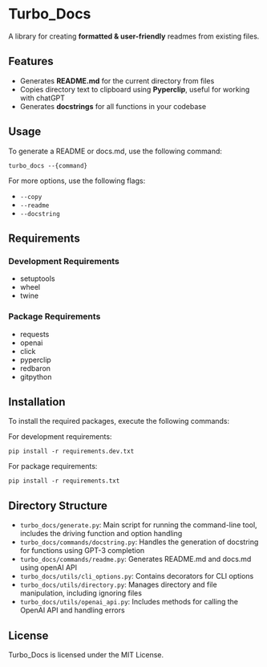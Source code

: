 # Turbo_Docs
A library for creating **formatted & user-friendly** readmes from existing files.

## Features 
- Generates **README.md** for the current directory from files
- Copies directory text to clipboard using **Pyperclip**, useful for working with chatGPT
- Generates **docstrings** for all functions in your codebase

## Usage
To generate a README or docs.md, use the following command:

`turbo_docs --{command}`

For more options, use the following flags:
- `--copy`
- `--readme`
- `--docstring`

## Requirements

### Development Requirements
- setuptools
- wheel
- twine

### Package Requirements
- requests
- openai
- click
- pyperclip
- redbaron
- gitpython

## Installation
To install the required packages, execute the following commands:

For development requirements:
```
pip install -r requirements.dev.txt
```

For package requirements:
```
pip install -r requirements.txt
```

## Directory Structure
- `turbo_docs/generate.py`: Main script for running the command-line tool, includes the driving function and option handling
- `turbo_docs/commands/docstring.py`: Handles the generation of docstring for functions using GPT-3 completion
- `turbo_docs/commands/readme.py`: Generates README.md and docs.md using openAI API
- `turbo_docs/utils/cli_options.py`: Contains decorators for CLI options
- `turbo_docs/utils/directory.py`: Manages directory and file manipulation, including ignoring files
- `turbo_docs/utils/openai_api.py`: Includes methods for calling the OpenAI API and handling errors

## License
Turbo_Docs is licensed under the MIT License.